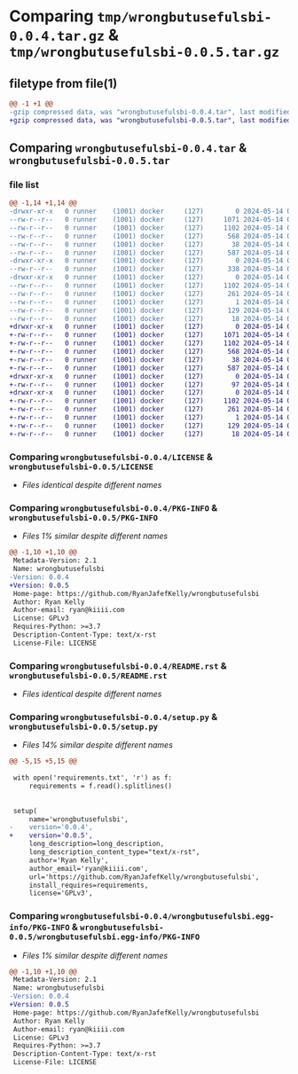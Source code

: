 # Comparing `tmp/wrongbutusefulsbi-0.0.4.tar.gz` & `tmp/wrongbutusefulsbi-0.0.5.tar.gz`

## filetype from file(1)

```diff
@@ -1 +1 @@
-gzip compressed data, was "wrongbutusefulsbi-0.0.4.tar", last modified: Tue May 14 03:02:38 2024, max compression
+gzip compressed data, was "wrongbutusefulsbi-0.0.5.tar", last modified: Tue May 14 03:14:40 2024, max compression
```

## Comparing `wrongbutusefulsbi-0.0.4.tar` & `wrongbutusefulsbi-0.0.5.tar`

### file list

```diff
@@ -1,14 +1,14 @@
-drwxr-xr-x   0 runner    (1001) docker     (127)        0 2024-05-14 03:02:38.388204 wrongbutusefulsbi-0.0.4/
--rw-r--r--   0 runner    (1001) docker     (127)     1071 2024-05-14 03:02:34.000000 wrongbutusefulsbi-0.0.4/LICENSE
--rw-r--r--   0 runner    (1001) docker     (127)     1102 2024-05-14 03:02:38.388204 wrongbutusefulsbi-0.0.4/PKG-INFO
--rw-r--r--   0 runner    (1001) docker     (127)      568 2024-05-14 03:02:34.000000 wrongbutusefulsbi-0.0.4/README.rst
--rw-r--r--   0 runner    (1001) docker     (127)       38 2024-05-14 03:02:38.388204 wrongbutusefulsbi-0.0.4/setup.cfg
--rw-r--r--   0 runner    (1001) docker     (127)      587 2024-05-14 03:02:34.000000 wrongbutusefulsbi-0.0.4/setup.py
-drwxr-xr-x   0 runner    (1001) docker     (127)        0 2024-05-14 03:02:38.384204 wrongbutusefulsbi-0.0.4/wrongbutusefulsbi/
--rw-r--r--   0 runner    (1001) docker     (127)      338 2024-05-14 03:02:34.000000 wrongbutusefulsbi-0.0.4/wrongbutusefulsbi/__init__.py
-drwxr-xr-x   0 runner    (1001) docker     (127)        0 2024-05-14 03:02:38.388204 wrongbutusefulsbi-0.0.4/wrongbutusefulsbi.egg-info/
--rw-r--r--   0 runner    (1001) docker     (127)     1102 2024-05-14 03:02:38.000000 wrongbutusefulsbi-0.0.4/wrongbutusefulsbi.egg-info/PKG-INFO
--rw-r--r--   0 runner    (1001) docker     (127)      261 2024-05-14 03:02:38.000000 wrongbutusefulsbi-0.0.4/wrongbutusefulsbi.egg-info/SOURCES.txt
--rw-r--r--   0 runner    (1001) docker     (127)        1 2024-05-14 03:02:38.000000 wrongbutusefulsbi-0.0.4/wrongbutusefulsbi.egg-info/dependency_links.txt
--rw-r--r--   0 runner    (1001) docker     (127)      129 2024-05-14 03:02:38.000000 wrongbutusefulsbi-0.0.4/wrongbutusefulsbi.egg-info/requires.txt
--rw-r--r--   0 runner    (1001) docker     (127)       18 2024-05-14 03:02:38.000000 wrongbutusefulsbi-0.0.4/wrongbutusefulsbi.egg-info/top_level.txt
+drwxr-xr-x   0 runner    (1001) docker     (127)        0 2024-05-14 03:14:40.288759 wrongbutusefulsbi-0.0.5/
+-rw-r--r--   0 runner    (1001) docker     (127)     1071 2024-05-14 03:14:33.000000 wrongbutusefulsbi-0.0.5/LICENSE
+-rw-r--r--   0 runner    (1001) docker     (127)     1102 2024-05-14 03:14:40.288759 wrongbutusefulsbi-0.0.5/PKG-INFO
+-rw-r--r--   0 runner    (1001) docker     (127)      568 2024-05-14 03:14:33.000000 wrongbutusefulsbi-0.0.5/README.rst
+-rw-r--r--   0 runner    (1001) docker     (127)       38 2024-05-14 03:14:40.288759 wrongbutusefulsbi-0.0.5/setup.cfg
+-rw-r--r--   0 runner    (1001) docker     (127)      587 2024-05-14 03:14:33.000000 wrongbutusefulsbi-0.0.5/setup.py
+drwxr-xr-x   0 runner    (1001) docker     (127)        0 2024-05-14 03:14:40.284759 wrongbutusefulsbi-0.0.5/wrongbutusefulsbi/
+-rw-r--r--   0 runner    (1001) docker     (127)       97 2024-05-14 03:14:33.000000 wrongbutusefulsbi-0.0.5/wrongbutusefulsbi/__init__.py
+drwxr-xr-x   0 runner    (1001) docker     (127)        0 2024-05-14 03:14:40.288759 wrongbutusefulsbi-0.0.5/wrongbutusefulsbi.egg-info/
+-rw-r--r--   0 runner    (1001) docker     (127)     1102 2024-05-14 03:14:40.000000 wrongbutusefulsbi-0.0.5/wrongbutusefulsbi.egg-info/PKG-INFO
+-rw-r--r--   0 runner    (1001) docker     (127)      261 2024-05-14 03:14:40.000000 wrongbutusefulsbi-0.0.5/wrongbutusefulsbi.egg-info/SOURCES.txt
+-rw-r--r--   0 runner    (1001) docker     (127)        1 2024-05-14 03:14:40.000000 wrongbutusefulsbi-0.0.5/wrongbutusefulsbi.egg-info/dependency_links.txt
+-rw-r--r--   0 runner    (1001) docker     (127)      129 2024-05-14 03:14:40.000000 wrongbutusefulsbi-0.0.5/wrongbutusefulsbi.egg-info/requires.txt
+-rw-r--r--   0 runner    (1001) docker     (127)       18 2024-05-14 03:14:40.000000 wrongbutusefulsbi-0.0.5/wrongbutusefulsbi.egg-info/top_level.txt
```

### Comparing `wrongbutusefulsbi-0.0.4/LICENSE` & `wrongbutusefulsbi-0.0.5/LICENSE`

 * *Files identical despite different names*

### Comparing `wrongbutusefulsbi-0.0.4/PKG-INFO` & `wrongbutusefulsbi-0.0.5/PKG-INFO`

 * *Files 1% similar despite different names*

```diff
@@ -1,10 +1,10 @@
 Metadata-Version: 2.1
 Name: wrongbutusefulsbi
-Version: 0.0.4
+Version: 0.0.5
 Home-page: https://github.com/RyanJafefKelly/wrongbutusefulsbi
 Author: Ryan Kelly
 Author-email: ryan@kiiii.com
 License: GPLv3
 Requires-Python: >=3.7
 Description-Content-Type: text/x-rst
 License-File: LICENSE
```

### Comparing `wrongbutusefulsbi-0.0.4/README.rst` & `wrongbutusefulsbi-0.0.5/README.rst`

 * *Files identical despite different names*

### Comparing `wrongbutusefulsbi-0.0.4/setup.py` & `wrongbutusefulsbi-0.0.5/setup.py`

 * *Files 14% similar despite different names*

```diff
@@ -5,15 +5,15 @@
 
 with open('requirements.txt', 'r') as f:
     requirements = f.read().splitlines()
 
 
 setup(
     name='wrongbutusefulsbi',
-    version='0.0.4',
+    version='0.0.5',
     long_description=long_description,
     long_description_content_type="text/x-rst",
     author='Ryan Kelly',
     author_email='ryan@kiiii.com',
     url='https://github.com/RyanJafefKelly/wrongbutusefulsbi',
     install_requires=requirements,
     license='GPLv3',
```

### Comparing `wrongbutusefulsbi-0.0.4/wrongbutusefulsbi.egg-info/PKG-INFO` & `wrongbutusefulsbi-0.0.5/wrongbutusefulsbi.egg-info/PKG-INFO`

 * *Files 1% similar despite different names*

```diff
@@ -1,10 +1,10 @@
 Metadata-Version: 2.1
 Name: wrongbutusefulsbi
-Version: 0.0.4
+Version: 0.0.5
 Home-page: https://github.com/RyanJafefKelly/wrongbutusefulsbi
 Author: Ryan Kelly
 Author-email: ryan@kiiii.com
 License: GPLv3
 Requires-Python: >=3.7
 Description-Content-Type: text/x-rst
 License-File: LICENSE
```

